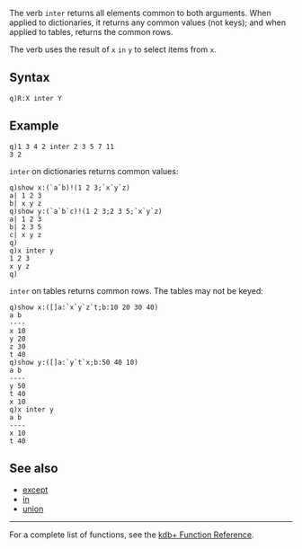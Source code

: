 The verb `inter` returns all elements common to both arguments. When applied to dictionaries, it returns any common values (not keys); and when applied to tables, returns the common rows.

The verb uses the result of `x` `in` `y` to select items from `x`.

Syntax
------

    q)R:X inter Y

Example
-------

    q)1 3 4 2 inter 2 3 5 7 11
    3 2

`inter` on dictionaries returns common values:

    q)show x:(`a`b)!(1 2 3;`x`y`z)
    a| 1 2 3
    b| x y z
    q)show y:(`a`b`c)!(1 2 3;2 3 5;`x`y`z)
    a| 1 2 3
    b| 2 3 5
    c| x y z
    q)
    q)x inter y
    1 2 3
    x y z
    q)

`inter` on tables returns common rows. The tables may not be keyed:

    q)show x:([]a:`x`y`z`t;b:10 20 30 40)
    a b
    ----
    x 10
    y 20
    z 30
    t 40
    q)show y:([]a:`y`t`x;b:50 40 10)
    a b
    ----
    y 50
    t 40
    x 10
    q)x inter y
    a b
    ----
    x 10
    t 40

See also
--------

-   [except](Reference/except "wikilink")
-   [in](Reference/in "wikilink")
-   [union](Reference/union "wikilink")

------------------------------------------------------------------------

For a complete list of functions, see the [kdb+ Function Reference](Reference "wikilink").
